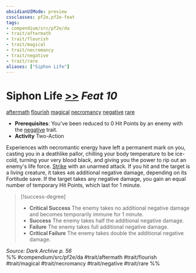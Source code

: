 ```yaml
---
obsidianUIMode: preview
cssclasses: pf2e,pf2e-feat
tags:
- compendium/src/pf2e/da
- trait/aftermath
- trait/flourish
- trait/magical
- trait/necromancy
- trait/negative
- trait/rare
aliases: ["Siphon Life"]
---
```

# Siphon Life  [>>](rules/core-rulebook/chapter-9-playing-the-game.md#Actions "Two-Action") *Feat 10*  
[aftermath](rules/traits/aftermath-da.md "Aftermath Class Trait")  [flourish](rules/traits/flourish.md "Flourish Combat Trait")  [magical](rules/traits/magical.md "Magical Item Trait")  [necromancy](rules/traits/necromancy.md "Necromancy School Trait")  [negative](rules/traits/negative.md "Negative Energy & Element Trait")  [rare](rules/traits/rare.md "Rare Rarity Trait")  

- **Prerequisites**: You've been reduced to 0 Hit Points by an enemy with the [negative](rules/traits/negative.md "Negative Energy & Element Trait") trait.
- **Activity** Two-Action

Experiences with necromantic energy have left a permanent mark on you, casting you in a deathlike pallor, chilling your body temperature to be ice-cold, turning your very blood black, and giving you the power to rip out an enemy's life force. [Strike](rules/actions/strike.md) with an unarmed attack. If you hit and the target is a living creature, it takes `4d6` additional negative damage, depending on its Fortitude save. If the target takes any negative damage, you gain an equal number of temporary Hit Points, which last for 1 minute.

> [!success-degree] 
> - **Critical Success** The enemy takes no additional negative damage and becomes temporarily immune for 1 minute.
> - **Success** The enemy takes half the additional negative damage.
> - **Failure** The enemy takes full additional negative damage.
> - **Critical Failure** The enemy takes double the additional negative damage.

*Source: Dark Archive p. 56*  
%% #compendium/src/pf2e/da #trait/aftermath #trait/flourish #trait/magical #trait/necromancy #trait/negative #trait/rare %%